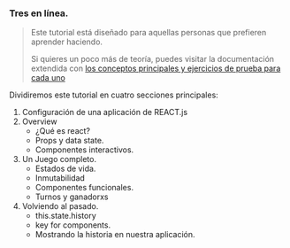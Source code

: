 ### Tres en línea. 

> Este tutorial está diseñado para aquellas personas que prefieren aprender
> haciendo.
>
> Si quieres un poco más de teoría, puedes visitar la documentación 
> extendida con [los conceptos principales y ejercicios de prueba para cada uno](https://reactjs.org/docs/hello-world.html)
>

Dividiremos este tutorial en cuatro secciones principales:
1. Configuración de una aplicación de REACT.js
2. Overview
    - ¿Qué es react?
    - Props y data state.
    - Componentes interactivos.
3. Un Juego completo.
    - Estados de vida.
    - Inmutabilidad
    - Componentes funcionales. 
    - Turnos y ganadorxs
4. Volviendo al pasado. 
    * this.state.history
    * key for components.
    * Mostrando la historia en nuestra aplicación. 